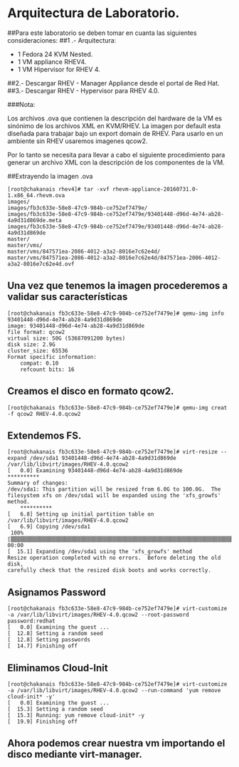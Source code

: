 # Arquitectura de Laboratorio.
##Para este laboratorio se deben tomar en cuanta las siguientes consideraciones:
##1 .- Arquitectura:
   * 1 Fedora 24 KVM Nested.
   * 1 VM appliance RHEV4.
   * 1 VM Hipervisor for RHEV 4.
  
##2.- Descargar RHEV - Manager Appliance desde el portal de Red Hat.
##3.- Descargar RHEV - Hypervisor para RHEV 4.0.

###Nota:

Los archivos .ova que contienen la descripción del hardware de la  VM es sinónimo de los archivos XML en KVM/RHEV. La imagen por default esta diseñada para trabajar bajo un export domain de RHEV. Para usarlo en un ambiente sin RHEV usaremos imagenes qcow2.

Por lo tanto se necesita para llevar a cabo el siguiente procedimiento para generar un archivo XML con la descripción de los componentes de la VM.

##Extrayendo la imagen .ova

    [root@chakanais rhev4]# tar -xvf rhevm-appliance-20160731.0-1.x86_64.rhevm.ova
    images/
    images/fb3c633e-58e8-47c9-984b-ce752ef7479e/
    images/fb3c633e-58e8-47c9-984b-ce752ef7479e/93401448-d96d-4e74-ab28-4a9d31d869de.meta
    images/fb3c633e-58e8-47c9-984b-ce752ef7479e/93401448-d96d-4e74-ab28-4a9d31d869de
    master/
    master/vms/
    master/vms/847571ea-2086-4012-a3a2-8016e7c62e4d/
    master/vms/847571ea-2086-4012-a3a2-8016e7c62e4d/847571ea-2086-4012-a3a2-8016e7c62e4d.ovf

## Una vez que tenemos la imagen procederemos a validar sus características

    [root@chakanais fb3c633e-58e8-47c9-984b-ce752ef7479e]# qemu-img info 93401448-d96d-4e74-ab28-4a9d31d869de
    image: 93401448-d96d-4e74-ab28-4a9d31d869de
    file format: qcow2
    virtual size: 50G (53687091200 bytes)
    disk size: 2.9G
    cluster_size: 65536
    Format specific information:
        compat: 0.10
        refcount bits: 16
        
## Creamos el disco en formato qcow2.

    [root@chakanais fb3c633e-58e8-47c9-984b-ce752ef7479e]# qemu-img creat -f qcow2 RHEV-4.0.qcow2

## Extendemos FS.

    [root@chakanais fb3c633e-58e8-47c9-984b-ce752ef7479e]# virt-resize --expand /dev/sda1 93401448-d96d-4e74-ab28-4a9d31d869de /var/lib/libvirt/images/RHEV-4.0.qcow2 
    [   0.0] Examining 93401448-d96d-4e74-ab28-4a9d31d869de
    **********
    Summary of changes:
    /dev/sda1: This partition will be resized from 6.0G to 100.0G.  The 
    filesystem xfs on /dev/sda1 will be expanded using the 'xfs_growfs' method.
        **********
    [   6.8] Setting up initial partition table on /var/lib/libvirt/images/RHEV-4.0.qcow2
    [   6.9] Copying /dev/sda1
     100% ⟦▒▒▒▒▒▒▒▒▒▒▒▒▒▒▒▒▒▒▒▒▒▒▒▒▒▒▒▒▒▒▒▒▒▒▒▒▒▒▒▒▒▒▒▒▒▒▒▒▒▒▒▒▒▒▒▒▒▒▒▒▒▒▒▒▒▒▒▒▒▒▒▒▒▒▒▒▒▒▒▒▒▒▒▒▒▒▒▒▒▒▒▒▒▒▒▒▒▒▒▒▒▒▒▒▒▒▒▒▒▒▒▒▒▒▒▒▒▒▒▒▒▒▒▒▒▒▒▒▒▒▒▒▒▒▒▒▒▒▒▒▒▒▒▒▒▒▒▒▒▒▒▒▒▒▒▒▒▒▒▒▒▒▒▒▒▒▒▒▒▒▒▒▒▒▒▒▒▒▒▒▒▒▒▒▒▒▒▒▒▒▒▒▒▒▒▒⟧ 00:00
    [  15.1] Expanding /dev/sda1 using the 'xfs_growfs' method
    Resize operation completed with no errors.  Before deleting the old disk, 
    carefully check that the resized disk boots and works correctly.
    
## Asignamos Password

    [root@chakanais fb3c633e-58e8-47c9-984b-ce752ef7479e]# virt-customize -a /var/lib/libvirt/images/RHEV-4.0.qcow2 --root-password password:redhat
    [   0.0] Examining the guest ...
    [  12.8] Setting a random seed
    [  12.8] Setting passwords
    [  14.7] Finishing off
    
## Eliminamos Cloud-Init

    [root@chakanais fb3c633e-58e8-47c9-984b-ce752ef7479e]# virt-customize -a /var/lib/libvirt/images/RHEV-4.0.qcow2 --run-command 'yum remove cloud-init* -y' 
    [   0.0] Examining the guest ...
    [  15.3] Setting a random seed
    [  15.3] Running: yum remove cloud-init* -y
    [  19.9] Finishing off

## Ahora podemos crear nuestra vm importando el disco mediante virt-manager.

